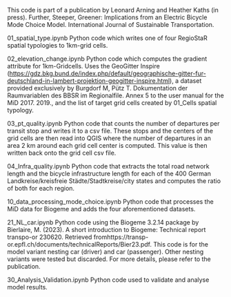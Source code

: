 This code is part of a publication by Leonard Arning and Heather Kaths (in press). Further, Steeper, Greener: Implications from an Electric Bicycle Mode Choice Model. International Journal of Sustainable Transportation.

01_spatial_type.ipynb
Python code which writes one of four RegioStaR spatial typologies to 1km-grid cells.

02_elevation_change.ipynb
Python code which computes the gradient attribute for 1km-Gridcells. Uses the GeoGitter Inspire (https://gdz.bkg.bund.de/index.php/default/geographische-gitter-fur-deutschland-in-lambert-projektion-geogitter-inspire.html), a dataset provided exclusively by Burgdorf M, Pütz T. Dokumentation der Raumvariablen des BBSR im Regionalfile. Annex 5 to the user manual for the MiD 2017. 2019., and the list of target grid cells created by 01_Cells spatial typology.

03_pt_quality.ipynb
Python code that counts the number of departures per transit stop and writes it to a csv file. These stops and the centers of the grid cells are then read into QGIS where the number of departures in an area 2 km around each grid cell center is computed. This value is then written back onto the grid cell csv file.

04_Infra_quality.ipynb
Python code that extracts the total road network length and the bicycle infrastructure length for each of the 400 German Landkreise/kreisfreie Städte/Stadtkreise/city states and computes the ratio of both for each region.

10_data_processing_mode_choice.ipynb
Python code that processes the MiD data for Biogeme and adds the four aforementioned datasets.

21_NL_car.ipynb
Python code using the Biogeme 3.2.14 package by Bierlaire, M. (2023). A short introduction to Biogeme: Technical report transpo-or 230620. Retrieved fromhttps://transp-or.epfl.ch/documents/technicalReports/Bier23.pdf. This code is for the model variant nesting car (driver) and car (passenger). Other nesting variants were tested but discarded. For more details, please refer to the publication.

30_Analysis_Validation.ipynb
Python code used to validate and analyse model results.
